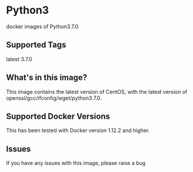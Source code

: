 # Python3
docker images of Python3.7.0

## Supported Tags
latest
3.7.0


## What's in this image?
This image contains the latest version of CentOS, with the latest version of openssl/gcc/ifconfig/wget/python3.7.0.


## Supported Docker Versions
This has been tested with Docker version 1.12.2 and higher.

## Issues
If you have any issues with this image, please raise a bug
